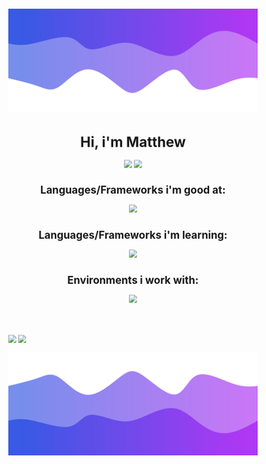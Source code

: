 ![Header](./header.png)

<div style="display: inline_block" align="center">
  <h1> Hi, i'm Matthew </h1>
  <img hight="170em" src="https://github-readme-stats.vercel.app/api?username=Matheus-Lima-Moreira&theme=midnight-purple&include_all_commits=true&count_private=true&hide_title=true&rank_icon=github"/>
  <img height="165em" src="https://github-readme-stats.vercel.app/api/top-langs/?username=Matheus-Lima-Moreira&hide_title=true&layout=compact&langs_count=8&theme=midnight-purple"/> 
</div>
    
<div style="display: inline_block" align="center">
  <h2> Languages/Frameworks i'm good at: </h2>
  <img src="https://skillicons.dev/icons?i=js,ts,jquery,html,css,bootstrap,php,python,react,nodejs" />
  
  <h2> Languages/Frameworks i'm learning: </h2>
  <img src="https://skillicons.dev/icons?i=cs,angular,godot,flutter,dart" />

  <h2> Environments i work with: </h2>  
  <img src="https://skillicons.dev/icons?i=git,postman,github,vscode,postgres,mysql,stackoverflow,figma,vite" />
</div>

<br><br>

<div align="right" style="display: inline-block">
  <a href="https://www.linkedin.com/in/matheus-lima-moreira" target="_blank"><img src="https://img.shields.io/badge/LinkedIn-0077B5?style=for-the-badge&logo=linkedin&logoColor=white" /></a>
  
  <a href="https://matheus-lima-moreira.github.io/" target="_blank">
    <img src="https://img.shields.io/badge/Portfolio-255E63?style=for-the-badge&logo=About.me&logoColor=white" />
  </a>
</div>

![Footer](./footer.png)
